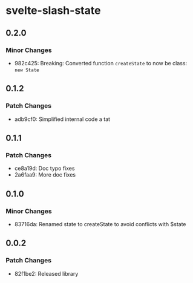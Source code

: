 # svelte-slash-state

## 0.2.0

### Minor Changes

- 982c425: Breaking: Converted function `createState` to now be class: `new State`

## 0.1.2

### Patch Changes

- adb9cf0: Simplified internal code a tat

## 0.1.1

### Patch Changes

- ce8a19d: Doc typo fixes
- 2a6faa9: More doc fixes

## 0.1.0

### Minor Changes

- 83716da: Renamed state to createState to avoid conflicts with $state

## 0.0.2

### Patch Changes

- 82f1be2: Released library
